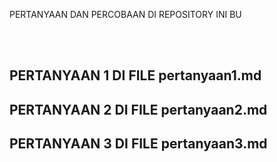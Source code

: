 PERTANYAAN DAN PERCOBAAN DI REPOSITORY INI BU


<br></br>

<h2>PERTANYAAN 1 DI FILE pertanyaan1.md</h2>
<h2>PERTANYAAN 2 DI FILE pertanyaan2.md</h2>
<h2>PERTANYAAN 3 DI FILE pertanyaan3.md</h2>

